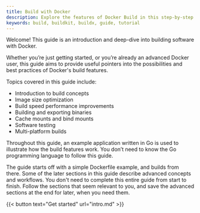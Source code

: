 ```yaml
---
title: Build with Docker
description: Explore the features of Docker Build in this step-by-step guide
keywords: build, buildkit, buildx, guide, tutorial
---
```


Welcome! This guide is an introduction and deep-dive into building software with
Docker.

Whether you’re just getting started, or you’re already an advanced Docker user,
this guide aims to provide useful pointers into the possibilities and best
practices of Docker's build features.

Topics covered in this guide include:

- Introduction to build concepts
- Image size optimization
- Build speed performance improvements
- Building and exporting binaries
- Cache mounts and bind mounts
- Software testing
- Multi-platform builds

Throughout this guide, an example application written in Go is used to
illustrate how the build features work. You don’t need to know the Go
programming language to follow this guide.

The guide starts off with a simple Dockerfile example, and builds from there.
Some of the later sections in this guide describe advanced concepts and
workflows. You don't need to complete this entire guide from start to finish.
Follow the sections that seem relevant to you, and save the advanced sections at
the end for later, when you need them.

{{< button text="Get started" url="intro.md" >}}